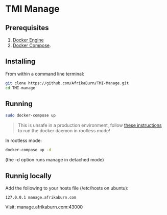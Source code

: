 # TMI Manage


## Prerequisites

1. [Docker Engine](https://docs.docker.com/engine/installation/)
1. [Docker Compose](https://docs.docker.com/compose/install/).


## Installing

From within a command line terminal:
```bash
git clone https://github.com/AfrikaBurn/TMI-Manage.git
cd TMI-manage
```

## Running

```bash
sudo docker-compose up
```
> This is unsafe in a production environment, follow [these instructions](https://docs.docker.com/engine/security/rootless/) to run the docker daemon in rootless mode!

In rootless mode:
```bash
docker-compose up -d
```
(the -d option runs manage in detached mode)

## Runnig locally

Add the following to your hosts file (/etc/hosts on ubuntu):
```
127.0.0.1 manage.afrikaburn.com
```

Visit: manage.afrikaburn.com:43000